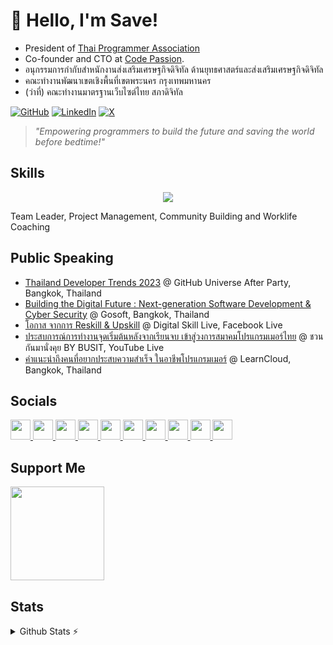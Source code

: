 # 👋 Hello, I'm Save!  
- President of [Thai Programmer Association](https://thaiprogrammer.org) 
- Co-founder and CTO at [Code Passion](https://codepassion.co).
- อนุกรรมการกำกับสำหนักงานส่งเสริมเศรษฐกิจดิจิทัล ด้านยุทธศาสตร์และส่งเสริมเศรษฐกิจดิจิทัล
- คณะทำงานพัฒนาเขตเชิงพื้นที่เขตพระนคร กรุงเทพมหานคร
- (ว่าที่) คณะทำงานมาตรฐานเว็บไซต์ไทย สภาดิจิทัล

[![GitHub](https://img.shields.io/badge/GitHub-%40savepong-239a3b.svg)](https://github.com/savepong)
[![LinkedIn](https://img.shields.io/badge/Linked-in-0c66c3.svg)](https://www.linkedin.com/in/savepong/)
[![X](https://img.shields.io/badge/X-%40savepong-222222.svg)](https://x.com/savepong)

> *"Empowering programmers to build the future and saving the world before bedtime!"*  

## Skills  
<p align=center>
  <a href="https://skillicons.dev">
    <img src="https://skillicons.dev/icons?i=github,gitlab,stackoverflow,typescript,nodejs,react,nextjs,vue,nuxtjs,svelte,astro,gatsby,angular,lit,bun,laravel,tailwind,postgresql,firebase,docker,cloudflare,aws,gcp,jenkins,supabase,vercel,vite,grafana,apple,notion" />
  </a>
</p>
Team Leader, Project Management, Community Building and Worklife Coaching

## Public Speaking

* [Thailand Developer Trends 2023](https://www.youtube.com/watch?v=8z7vxFGR8JM) @ GitHub Universe After Party, Bangkok, Thailand
* [Building the Digital Future : Next-generation Software Development & Cyber Security](https://www.facebook.com/gosoftCPALL/videos/2378425449159099/) @ Gosoft, Bangkok, Thailand
* [โอกาส จากการ Reskill & Upskill](https://www.facebook.com/ThaiProgrammerSociety/videos/1512297882918033) @ Digital Skill Live, Facebook Live
* [ประสบการณ์การทำงานจุดเริ่มต้นหลังจากเรียนจบ เข้าสู่วงการสมาคมโปรแกรมเมอร์ไทย](https://www.youtube.com/watch?v=ThccXGKhqXE) @ ชวนกันมานั่งคุย BY BUSIT, YouTube Live
* [คำแนะนำถึงคนที่อยากประสบความสำเร็จ ในอาชีพโปรแกรมเมอร์](https://www.facebook.com/watch/?v=8763738560390441) @ LearnCloud, Bangkok, Thailand

## Socials

<p align="left"> <a href="https://www.codepen.io/savepong" target="_blank" rel="noreferrer"> <picture> <source media="(prefers-color-scheme: dark)" srcset="https://raw.githubusercontent.com/danielcranney/readme-generator/main/public/icons/socials/codepen-dark.svg" /> <source media="(prefers-color-scheme: light)" srcset="https://raw.githubusercontent.com/danielcranney/readme-generator/main/public/icons/socials/codepen.svg" /> <img src="https://raw.githubusercontent.com/danielcranney/readme-generator/main/public/icons/socials/codepen.svg" width="32" height="32" /> </picture> </a> <a href="https://www.dev.to/savepong" target="_blank" rel="noreferrer"> <picture> <source media="(prefers-color-scheme: dark)" srcset="https://raw.githubusercontent.com/danielcranney/readme-generator/main/public/icons/socials/devdotto-dark.svg" /> <source media="(prefers-color-scheme: light)" srcset="https://raw.githubusercontent.com/danielcranney/readme-generator/main/public/icons/socials/devdotto.svg" /> <img src="https://raw.githubusercontent.com/danielcranney/readme-generator/main/public/icons/socials/devdotto.svg" width="32" height="32" /> </picture> </a> <a href="https://discord.com/users/savepong" target="_blank" rel="noreferrer"> <picture> <source media="(prefers-color-scheme: dark)" srcset="https://raw.githubusercontent.com/danielcranney/readme-generator/main/public/icons/socials/discord-dark.svg" /> <source media="(prefers-color-scheme: light)" srcset="https://raw.githubusercontent.com/danielcranney/readme-generator/main/public/icons/socials/discord.svg" /> <img src="https://raw.githubusercontent.com/danielcranney/readme-generator/main/public/icons/socials/discord.svg" width="32" height="32" /> </picture> </a> <a href="https://www.github.com/savepong" target="_blank" rel="noreferrer"> <picture> <source media="(prefers-color-scheme: dark)" srcset="https://raw.githubusercontent.com/danielcranney/readme-generator/main/public/icons/socials/github-dark.svg" /> <source media="(prefers-color-scheme: light)" srcset="https://raw.githubusercontent.com/danielcranney/readme-generator/main/public/icons/socials/github.svg" /> <img src="https://raw.githubusercontent.com/danielcranney/readme-generator/main/public/icons/socials/github.svg" width="32" height="32" /> </picture> </a> <a href="http://www.instagram.com/savepong" target="_blank" rel="noreferrer"> <picture> <source media="(prefers-color-scheme: dark)" srcset="https://raw.githubusercontent.com/danielcranney/readme-generator/main/public/icons/socials/instagram-dark.svg" /> <source media="(prefers-color-scheme: light)" srcset="https://raw.githubusercontent.com/danielcranney/readme-generator/main/public/icons/socials/instagram.svg" /> <img src="https://raw.githubusercontent.com/danielcranney/readme-generator/main/public/icons/socials/instagram.svg" width="32" height="32" /> </picture> </a> <a href="https://www.linkedin.com/in/savepong" target="_blank" rel="noreferrer"> <picture> <source media="(prefers-color-scheme: dark)" srcset="https://raw.githubusercontent.com/danielcranney/readme-generator/main/public/icons/socials/linkedin-dark.svg" /> <source media="(prefers-color-scheme: light)" srcset="https://raw.githubusercontent.com/danielcranney/readme-generator/main/public/icons/socials/linkedin.svg" /> <img src="https://raw.githubusercontent.com/danielcranney/readme-generator/main/public/icons/socials/linkedin.svg" width="32" height="32" /> </picture> </a> <a href="http://www.medium.com/savepong" target="_blank" rel="noreferrer"> <picture> <source media="(prefers-color-scheme: dark)" srcset="https://raw.githubusercontent.com/danielcranney/readme-generator/main/public/icons/socials/medium-dark.svg" /> <source media="(prefers-color-scheme: light)" srcset="https://raw.githubusercontent.com/danielcranney/readme-generator/main/public/icons/socials/medium.svg" /> <img src="https://raw.githubusercontent.com/danielcranney/readme-generator/main/public/icons/socials/medium.svg" width="32" height="32" /> </picture> </a> <a href="https://www.x.com/savepong" target="_blank" rel="noreferrer"> <picture> <source media="(prefers-color-scheme: dark)" srcset="https://raw.githubusercontent.com/danielcranney/readme-generator/main/public/icons/socials/twitter-dark.svg" /> <source media="(prefers-color-scheme: light)" srcset="https://raw.githubusercontent.com/danielcranney/readme-generator/main/public/icons/socials/twitter.svg" /> <img src="https://raw.githubusercontent.com/danielcranney/readme-generator/main/public/icons/socials/twitter.svg" width="32" height="32" /> </picture> </a> <a href="https://www.youtube.com/@savepong" target="_blank" rel="noreferrer"> <picture> <source media="(prefers-color-scheme: dark)" srcset="https://raw.githubusercontent.com/danielcranney/readme-generator/main/public/icons/socials/youtube-dark.svg" /> <source media="(prefers-color-scheme: light)" srcset="https://raw.githubusercontent.com/danielcranney/readme-generator/main/public/icons/socials/youtube.svg" /> <img src="https://raw.githubusercontent.com/danielcranney/readme-generator/main/public/icons/socials/youtube.svg" width="32" height="32" /> </picture> </a> <a href="https://www.threads.net/@savepong" target="_blank" rel="noreferrer"> <picture> <source media="(prefers-color-scheme: dark)" srcset="https://raw.githubusercontent.com/danielcranney/readme-generator/main/public/icons/socials/threads-dark.svg" /> <source media="(prefers-color-scheme: light)" srcset="https://raw.githubusercontent.com/danielcranney/readme-generator/main/public/icons/socials/threads.svg" /> <img src="https://raw.githubusercontent.com/danielcranney/readme-generator/main/public/icons/socials/threads.svg" width="32" height="32" /> </picture> </a></p>

## Support Me
<a href="https://www.ko-fi.com/savepong"><img src="https://storage.ko-fi.com/cdn/kofi2.png?v=3" width="150"/></a>

## Stats
<details>
  <summary>Github Stats ⚡</summary>
  <br/>

  [![](https://komarev.com/ghpvc/?username=savepong&color=blue&label=Profile%20Views)](https://github.com/savepong)
  [![](https://img.shields.io/github/followers/savepong?label=GitHub%20Followers)](https://github.com/savepong)

<a href="http://www.github.com/savepong"><img src="https://github-readme-stats.vercel.app/api?username=savepong&show_icons=true&hide=&count_private=true&title_color=0891b2&text_color=ffffff&icon_color=0891b2&bg_color=1c1917&hide_border=true&show_icons=true" alt="savepong's GitHub stats" /></a>

<a href="http://www.github.com/savepong"><img src="https://github-readme-streak-stats.herokuapp.com/?user=savepong&stroke=ffffff&background=1c1917&ring=0891b2&fire=0891b2&currStreakNum=ffffff&currStreakLabel=0891b2&sideNums=ffffff&sideLabels=ffffff&dates=ffffff&hide_border=true" /></a>

<a href="https://github.com/savepong" align="left"><img src="https://github-readme-stats.vercel.app/api/top-langs/?username=savepong&langs_count=10&title_color=0891b2&text_color=ffffff&icon_color=0891b2&bg_color=1c1917&hide_border=true&locale=en&custom_title=Top%20%Languages" alt="Top Languages" /></a>

<!--START_SECTION:waka-->
![Code Time](http://img.shields.io/badge/Code%20Time-1%2C876%20hrs%2023%20mins-blue)

![Lines of code](https://img.shields.io/badge/From%20Hello%20World%20I%27ve%20Written-84.2%20million%20lines%20of%20code-blue)

**🐱 My GitHub Data** 

> 📦 1.5 MB Used in GitHub's Storage 
 > 
> 🏆 868 Contributions in the Year 2025
 > 
> 💼 Opted to Hire
 > 
> 📜 253 Public Repositories 
 > 
> 🔑 78 Private Repositories 
 > 
**I'm a Night 🦉** 

```text
🌞 Morning                6664 commits        ███░░░░░░░░░░░░░░░░░░░░░░   13.41 % 
🌆 Daytime                14903 commits       ███████░░░░░░░░░░░░░░░░░░   29.99 % 
🌃 Evening                21781 commits       ███████████░░░░░░░░░░░░░░   43.83 % 
🌙 Night                  6342 commits        ███░░░░░░░░░░░░░░░░░░░░░░   12.76 % 
```


📊 **This Week I Spent My Time On** 

```text
💬 Programming Languages: 
TypeScript               7 hrs 3 mins        ████████████████░░░░░░░░░   64.13 % 
Astro                    1 hr 41 mins        ████░░░░░░░░░░░░░░░░░░░░░   15.30 % 
JSON                     53 mins             ██░░░░░░░░░░░░░░░░░░░░░░░   08.03 % 
Bash                     29 mins             █░░░░░░░░░░░░░░░░░░░░░░░░   04.50 % 
JavaScript               17 mins             █░░░░░░░░░░░░░░░░░░░░░░░░   02.71 % 
```

**I Mostly Code in TypeScript** 

```text
TypeScript               56 repos            ██████░░░░░░░░░░░░░░░░░░░   25.81 % 
JavaScript               54 repos            ██████░░░░░░░░░░░░░░░░░░░   24.88 % 
CSS                      20 repos            ██░░░░░░░░░░░░░░░░░░░░░░░   09.22 % 
Vue                      13 repos            █░░░░░░░░░░░░░░░░░░░░░░░░   05.99 % 
Dart                     5 repos             █░░░░░░░░░░░░░░░░░░░░░░░░   02.30 % 
```




 Last Updated on 30/05/2025 17:20:41 UTC
<!--END_SECTION:waka-->
</details>

<!--
## Sponsor Me
<a href='https://ko-fi.com/savepong' target='_blank'><img height='35' style='border:0px;height:46px;' src='https://az743702.vo.msecnd.net/cdn/kofi3.png?v=0' border='0' alt='Buy Me a Coffee at ko-fi.com' /></a> 
-->
